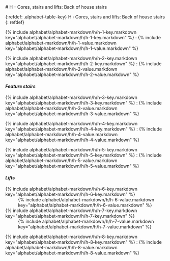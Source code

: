  <div data-role="collapsible" data-inset="false" markdown="1">
 # H - Cores, stairs and lifts: Back of house stairs

{:refdef: .alphabet-table-key}
H
: Cores, stairs and lifts: Back of house stairs
{: refdef}

{% include alphabet/alphabet-markdown/h/h-1-key.markdown key="alphabet/alphabet-markdown/h/h-1-key.markdown" %}
: {% include alphabet/alphabet-markdown/h/h-1-value.markdown key="alphabet/alphabet-markdown/h/h-1-value.markdown" %}

{% include alphabet/alphabet-markdown/h/h-2-key.markdown key="alphabet/alphabet-markdown/h/h-2-key.markdown" %}
: {% include alphabet/alphabet-markdown/h/h-2-value.markdown key="alphabet/alphabet-markdown/h/h-2-value.markdown" %}

#### _Feature stairs_

{% include alphabet/alphabet-markdown/h/h-3-key.markdown key="alphabet/alphabet-markdown/h/h-3-key.markdown" %}
: {% include alphabet/alphabet-markdown/h/h-3-value.markdown key="alphabet/alphabet-markdown/h/h-3-value.markdown" %}

{% include alphabet/alphabet-markdown/h/h-4-key.markdown key="alphabet/alphabet-markdown/h/h-4-key.markdown" %}
: {% include alphabet/alphabet-markdown/h/h-4-value.markdown key="alphabet/alphabet-markdown/h/h-4-value.markdown" %}

{% include alphabet/alphabet-markdown/h/h-5-key.markdown key="alphabet/alphabet-markdown/h/h-5-key.markdown" %}
: {% include alphabet/alphabet-markdown/h/h-5-value.markdown key="alphabet/alphabet-markdown/h/h-5-value.markdown" %}

#### _Lifts_

<dt markdown='block' >
{% include alphabet/alphabet-markdown/h/h-6-key.markdown key="alphabet/alphabet-markdown/h/h-6-key.markdown" %}
</dt>
<dd markdown='1'>
{% include alphabet/alphabet-markdown/h/h-6-value.markdown key="alphabet/alphabet-markdown/h/h-6-value.markdown" %}
</dd>

<dt markdown='block' >
{% include alphabet/alphabet-markdown/h/h-7-key.markdown key="alphabet/alphabet-markdown/h/h-7-key.markdown" %}
</dt>
<dd markdown='1'>
{% include alphabet/alphabet-markdown/h/h-7-value.markdown key="alphabet/alphabet-markdown/h/h-7-value.markdown" %}
</dd>


{% include alphabet/alphabet-markdown/h/h-8-key.markdown key="alphabet/alphabet-markdown/h/h-8-key.markdown" %}
: {% include alphabet/alphabet-markdown/h/h-8-value.markdown key="alphabet/alphabet-markdown/h/h-8-value.markdown" %}




 </div>
